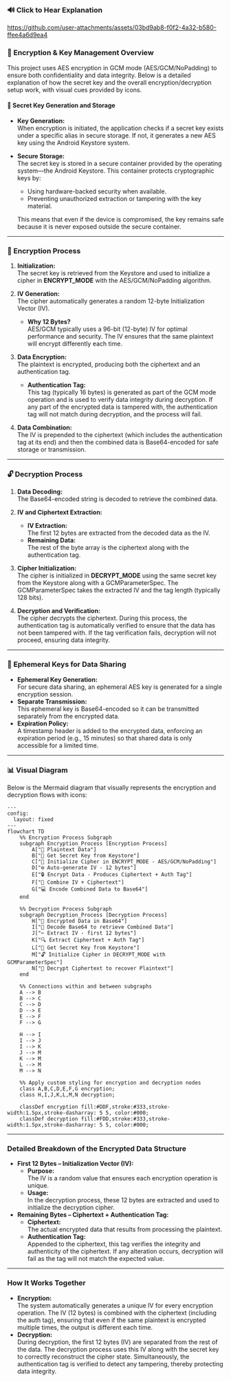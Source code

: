
### 🔊 Click to Hear Explanation



https://github.com/user-attachments/assets/03bd9ab8-f0f2-4a32-b580-ffee4a6d9ea4



### 🔐 Encryption & Key Management Overview

This project uses AES encryption in GCM mode (AES/GCM/NoPadding) to ensure both confidentiality and data integrity. Below is a detailed explanation of how the secret key and the overall encryption/decryption setup work, with visual cues provided by icons.

#### 🔑 Secret Key Generation and Storage

- **Key Generation:**  
  When encryption is initiated, the application checks if a secret key exists under a specific alias in secure storage. If not, it generates a new AES key using the Android Keystore system.

- **Secure Storage:**  
  The secret key is stored in a secure container provided by the operating system—the Android Keystore. This container protects cryptographic keys by:
    - Using hardware-backed security when available.
    - Preventing unauthorized extraction or tampering with the key material.

  This means that even if the device is compromised, the key remains safe because it is never exposed outside the secure container.

---

### 🔐 Encryption Process

1. **Initialization:**  
   The secret key is retrieved from the Keystore and used to initialize a cipher in **ENCRYPT_MODE** with the AES/GCM/NoPadding algorithm.

2. **IV Generation:**  
   The cipher automatically generates a random 12-byte Initialization Vector (IV).
    - **Why 12 Bytes?**  
      AES/GCM typically uses a 96-bit (12-byte) IV for optimal performance and security. The IV ensures that the same plaintext will encrypt differently each time.

3. **Data Encryption:**  
   The plaintext is encrypted, producing both the ciphertext and an authentication tag.
    - **Authentication Tag:**  
      This tag (typically 16 bytes) is generated as part of the GCM mode operation and is used to verify data integrity during decryption. If any part of the encrypted data is tampered with, the authentication tag will not match during decryption, and the process will fail.

4. **Data Combination:**  
   The IV is prepended to the ciphertext (which includes the authentication tag at its end) and then the combined data is Base64-encoded for safe storage or transmission.

---

### 🔓 Decryption Process

1. **Data Decoding:**  
   The Base64-encoded string is decoded to retrieve the combined data.

2. **IV and Ciphertext Extraction:**
    - **IV Extraction:**  
      The first 12 bytes are extracted from the decoded data as the IV.
    - **Remaining Data:**  
      The rest of the byte array is the ciphertext along with the authentication tag.

3. **Cipher Initialization:**  
   The cipher is initialized in **DECRYPT_MODE** using the same secret key from the Keystore along with a GCMParameterSpec. The GCMParameterSpec takes the extracted IV and the tag length (typically 128 bits).

4. **Decryption and Verification:**  
   The cipher decrypts the ciphertext. During this process, the authentication tag is automatically verified to ensure that the data has not been tampered with. If the tag verification fails, decryption will not proceed, ensuring data integrity.

---

### 🔄 Ephemeral Keys for Data Sharing

- **Ephemeral Key Generation:**  
  For secure data sharing, an ephemeral AES key is generated for a single encryption session.
- **Separate Transmission:**  
  This ephemeral key is Base64-encoded so it can be transmitted separately from the encrypted data.
- **Expiration Policy:**  
  A timestamp header is added to the encrypted data, enforcing an expiration period (e.g., 15 minutes) so that shared data is only accessible for a limited time.

---

### 📊 Visual Diagram

Below is the Mermaid diagram that visually represents the encryption and decryption flows with icons:

```mermaid
---
config:
  layout: fixed
---
flowchart TD
    %% Encryption Process Subgraph
    subgraph Encryption_Process [Encryption Process]
        A["📄 Plaintext Data"]
        B["🔑 Get Secret Key from Keystore"]
        C["🔐 Initialize Cipher in ENCRYPT_MODE - AES/GCM/NoPadding"]
        D["⚙️ Auto-generate IV - 12 bytes"]
        E["🔒 Encrypt Data - Produces Ciphertext + Auth Tag"]
        F["🔗 Combine IV + Ciphertext"]
        G["💻 Encode Combined Data to Base64"]
    end

    %% Decryption Process Subgraph
    subgraph Decryption_Process [Decryption Process]
        H["🔐 Encrypted Data in Base64"]
        I["🔄 Decode Base64 to retrieve Combined Data"]
        J["✂️ Extract IV - first 12 bytes"]
        K["🔍 Extract Ciphertext + Auth Tag"]
        L["🔑 Get Secret Key from Keystore"]
        M["🔓 Initialize Cipher in DECRYPT_MODE with GCMParameterSpec"]
        N["📄 Decrypt Ciphertext to recover Plaintext"]
    end

    %% Connections within and between subgraphs
    A --> B
    B --> C
    C --> D
    D --> E
    E --> F
    F --> G

    H --> I
    I --> J
    I --> K
    J --> M
    K --> M
    L --> M
    M --> N

    %% Apply custom styling for encryption and decryption nodes
    class A,B,C,D,E,F,G encryption;
    class H,I,J,K,L,M,N decryption;

    classDef encryption fill:#DDF,stroke:#333,stroke-width:1.5px,stroke-dasharray: 5 5, color:#000;
    classDef decryption fill:#FDD,stroke:#333,stroke-width:1.5px,stroke-dasharray: 5 5, color:#000;
```

---

### Detailed Breakdown of the Encrypted Data Structure

- **First 12 Bytes – Initialization Vector (IV):**
    - **Purpose:**  
      The IV is a random value that ensures each encryption operation is unique.
    - **Usage:**  
      In the decryption process, these 12 bytes are extracted and used to initialize the decryption cipher.
- **Remaining Bytes – Ciphertext + Authentication Tag:**
    - **Ciphertext:**  
      The actual encrypted data that results from processing the plaintext.
    - **Authentication Tag:**  
      Appended to the ciphertext, this tag verifies the integrity and authenticity of the ciphertext. If any alteration occurs, decryption will fail as the tag will not match the expected value.

---

### How It Works Together

- **Encryption:**  
  The system automatically generates a unique IV for every encryption operation. The IV (12 bytes) is combined with the ciphertext (including the auth tag), ensuring that even if the same plaintext is encrypted multiple times, the output is different each time.
- **Decryption:**  
  During decryption, the first 12 bytes (IV) are separated from the rest of the data. The decryption process uses this IV along with the secret key to correctly reconstruct the cipher state. Simultaneously, the authentication tag is verified to detect any tampering, thereby protecting data integrity.

